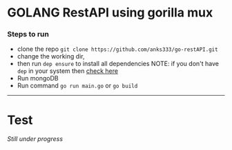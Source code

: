 # GOLANG RestAPI using gorilla mux

### Steps to run
- clone the repo `git clone https://github.com/anks333/go-restAPI.git`
- change the working dir, 
- then run `dep ensure` to install all dependencies
    NOTE: if you don't have `dep` in your system then [check here](https://github.com/golang/dep)
- Run mongoDB
- Run command `go run main.go` or `go build`


-----

# Test

*Still under progress*
